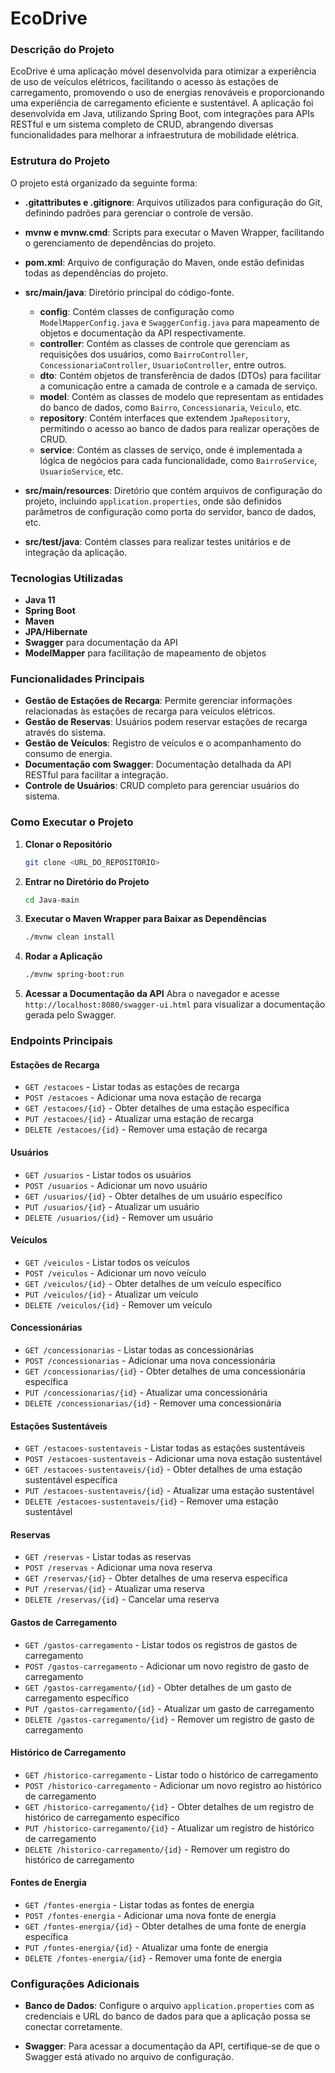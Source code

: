 # EcoDrive

### Descrição do Projeto
EcoDrive é uma aplicação móvel desenvolvida para otimizar a experiência de uso de veículos elétricos, facilitando o acesso às estações de carregamento, promovendo o uso de energias renováveis e proporcionando uma experiência de carregamento eficiente e sustentável. A aplicação foi desenvolvida em Java, utilizando Spring Boot, com integrações para APIs RESTful e um sistema completo de CRUD, abrangendo diversas funcionalidades para melhorar a infraestrutura de mobilidade elétrica.

### Estrutura do Projeto
O projeto está organizado da seguinte forma:

- **.gitattributes e .gitignore**: Arquivos utilizados para configuração do Git, definindo padrões para gerenciar o controle de versão.

- **mvnw e mvnw.cmd**: Scripts para executar o Maven Wrapper, facilitando o gerenciamento de dependências do projeto.

- **pom.xml**: Arquivo de configuração do Maven, onde estão definidas todas as dependências do projeto.

- **src/main/java**: Diretório principal do código-fonte.
    - **config**: Contém classes de configuração como `ModelMapperConfig.java` e `SwaggerConfig.java` para mapeamento de objetos e documentação da API respectivamente.
    - **controller**: Contém as classes de controle que gerenciam as requisições dos usuários, como `BairroController`, `ConcessionariaController`, `UsuarioController`, entre outros.
    - **dto**: Contém objetos de transferência de dados (DTOs) para facilitar a comunicação entre a camada de controle e a camada de serviço.
    - **model**: Contém as classes de modelo que representam as entidades do banco de dados, como `Bairro`, `Concessionaria`, `Veiculo`, etc.
    - **repository**: Contém interfaces que extendem `JpaRepository`, permitindo o acesso ao banco de dados para realizar operações de CRUD.
    - **service**: Contém as classes de serviço, onde é implementada a lógica de negócios para cada funcionalidade, como `BairroService`, `UsuarioService`, etc.

- **src/main/resources**: Diretório que contém arquivos de configuração do projeto, incluindo `application.properties`, onde são definidos parâmetros de configuração como porta do servidor, banco de dados, etc.

- **src/test/java**: Contém classes para realizar testes unitários e de integração da aplicação.

### Tecnologias Utilizadas
- **Java 11**
- **Spring Boot**
- **Maven**
- **JPA/Hibernate**
- **Swagger** para documentação da API
- **ModelMapper** para facilitação de mapeamento de objetos

### Funcionalidades Principais
- **Gestão de Estações de Recarga**: Permite gerenciar informações relacionadas às estações de recarga para veículos elétricos.
- **Gestão de Reservas**: Usuários podem reservar estações de recarga através do sistema.
- **Gestão de Veículos**: Registro de veículos e o acompanhamento do consumo de energia.
- **Documentação com Swagger**: Documentação detalhada da API RESTful para facilitar a integração.
- **Controle de Usuários**: CRUD completo para gerenciar usuários do sistema.

### Como Executar o Projeto
1. **Clonar o Repositório**
   ```bash
   git clone <URL_DO_REPOSITORIO>
   ```
2. **Entrar no Diretório do Projeto**
   ```bash
   cd Java-main
   ```
3. **Executar o Maven Wrapper para Baixar as Dependências**
   ```bash
   ./mvnw clean install
   ```
4. **Rodar a Aplicação**
   ```bash
   ./mvnw spring-boot:run
   ```
5. **Acessar a Documentação da API**
   Abra o navegador e acesse `http://localhost:8080/swagger-ui.html` para visualizar a documentação gerada pelo Swagger.

### Endpoints Principais

#### Estações de Recarga
- `GET /estacoes` - Listar todas as estações de recarga
- `POST /estacoes` - Adicionar uma nova estação de recarga
- `GET /estacoes/{id}` - Obter detalhes de uma estação específica
- `PUT /estacoes/{id}` - Atualizar uma estação de recarga
- `DELETE /estacoes/{id}` - Remover uma estação de recarga

#### Usuários
- `GET /usuarios` - Listar todos os usuários
- `POST /usuarios` - Adicionar um novo usuário
- `GET /usuarios/{id}` - Obter detalhes de um usuário específico
- `PUT /usuarios/{id}` - Atualizar um usuário
- `DELETE /usuarios/{id}` - Remover um usuário

#### Veículos
- `GET /veiculos` - Listar todos os veículos
- `POST /veiculos` - Adicionar um novo veículo
- `GET /veiculos/{id}` - Obter detalhes de um veículo específico
- `PUT /veiculos/{id}` - Atualizar um veículo
- `DELETE /veiculos/{id}` - Remover um veículo

#### Concessionárias
- `GET /concessionarias` - Listar todas as concessionárias
- `POST /concessionarias` - Adicionar uma nova concessionária
- `GET /concessionarias/{id}` - Obter detalhes de uma concessionária específica
- `PUT /concessionarias/{id}` - Atualizar uma concessionária
- `DELETE /concessionarias/{id}` - Remover uma concessionária

#### Estações Sustentáveis
- `GET /estacoes-sustentaveis` - Listar todas as estações sustentáveis
- `POST /estacoes-sustentaveis` - Adicionar uma nova estação sustentável
- `GET /estacoes-sustentaveis/{id}` - Obter detalhes de uma estação sustentável específica
- `PUT /estacoes-sustentaveis/{id}` - Atualizar uma estação sustentável
- `DELETE /estacoes-sustentaveis/{id}` - Remover uma estação sustentável

#### Reservas
- `GET /reservas` - Listar todas as reservas
- `POST /reservas` - Adicionar uma nova reserva
- `GET /reservas/{id}` - Obter detalhes de uma reserva específica
- `PUT /reservas/{id}` - Atualizar uma reserva
- `DELETE /reservas/{id}` - Cancelar uma reserva

#### Gastos de Carregamento
- `GET /gastos-carregamento` - Listar todos os registros de gastos de carregamento
- `POST /gastos-carregamento` - Adicionar um novo registro de gasto de carregamento
- `GET /gastos-carregamento/{id}` - Obter detalhes de um gasto de carregamento específico
- `PUT /gastos-carregamento/{id}` - Atualizar um gasto de carregamento
- `DELETE /gastos-carregamento/{id}` - Remover um registro de gasto de carregamento

#### Histórico de Carregamento
- `GET /historico-carregamento` - Listar todo o histórico de carregamento
- `POST /historico-carregamento` - Adicionar um novo registro ao histórico de carregamento
- `GET /historico-carregamento/{id}` - Obter detalhes de um registro de histórico de carregamento específico
- `PUT /historico-carregamento/{id}` - Atualizar um registro de histórico de carregamento
- `DELETE /historico-carregamento/{id}` - Remover um registro do histórico de carregamento

#### Fontes de Energia
- `GET /fontes-energia` - Listar todas as fontes de energia
- `POST /fontes-energia` - Adicionar uma nova fonte de energia
- `GET /fontes-energia/{id}` - Obter detalhes de uma fonte de energia específica
- `PUT /fontes-energia/{id}` - Atualizar uma fonte de energia
- `DELETE /fontes-energia/{id}` - Remover uma fonte de energia

### Configurações Adicionais
- **Banco de Dados**: Configure o arquivo `application.properties` com as credenciais e URL do banco de dados para que a aplicação possa se conectar corretamente.

- **Swagger**: Para acessar a documentação da API, certifique-se de que o Swagger está ativado no arquivo de configuração.





